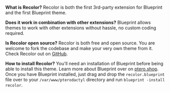 **What is Recolor?**
Recolor is both the first 3rd-party extension for Blueprint and the first Blueprint theme.

**Does it work in combination with other extensions?**
Blueprint allows themes to work with other extensions without hassle, no custom coding required.

**Is Recolor open source?**
Recolor is both free and open source. You are welcome to fork the codebase and make your very own theme from it. Check Recolor out on [GitHub](https://github.com/sp11rum/recolor).

**How to install Recolor?**
You'll need an installation of Blueprint before being able to install this theme. Learn more about Blueprint over on [ptero.shop](https://ptero.shop). Once you have Blueprint installed, just drag and drop the `recolor.blueprint` file over to your `/var/www/pterodactyl` directory and run `blueprint -install recolor`.